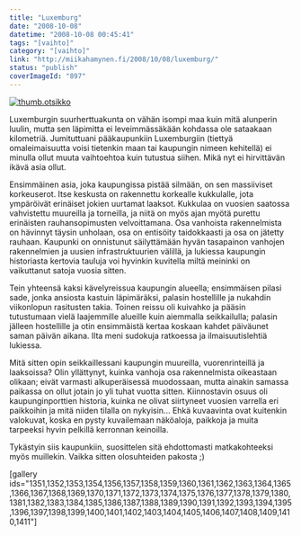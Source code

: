 ```yaml
---
title: "Luxemburg"
date: "2008-10-08"
datetime: "2008-10-08 00:45:41"
tags: "[vaihto]"
category: "[vaihto]"
link: "http://miikahamynen.fi/2008/10/08/luxemburg/"
status: "publish"
coverImageId: "897"
---
```


[![](http://miikahamynen.fi/wp-content/uploads/2008/10/thumb.otsikko1.jpg "thumb.otsikko")](http://miikahamynen.fi/2008/10/08/luxemburg/thumb-otsikko-15/)

Luxemburgin suurherttuakunta on vähän isompi maa kuin mitä alunperin luulin, mutta sen läpimitta ei leveimmässäkään kohdassa ole sataakaan kilometriä. Jumituttuani pääkaupunkiin Luxemburgiin (tiettyä omaleimaisuutta voisi tietenkin maan tai kaupungin nimeen kehitellä) ei minulla ollut muuta vaihtoehtoa kuin tutustua siihen. Mikä nyt ei hirvittävän ikävä asia ollut.

Ensimmäinen asia, joka kaupungissa pistää silmään, on sen massiiviset korkeuserot. Itse keskusta on rakennettu korkealle kukkulalle, jota ympäröivät erinäiset jokien uurtamat laaksot. Kukkulaa on vuosien saatossa vahvistettu muureilla ja torneilla, ja niitä on myös ajan myötä purettu erinäisten rauhansopimusten velvoittamana. Osa vanhoista rakennelmista on hävinnyt täysin unholaan, osa on entisöity taidokkaasti ja osa on jätetty rauhaan. Kaupunki on onnistunut säilyttämään hyvän tasapainon vanhojen rakennelmien ja uusien infrastruktuurien välillä, ja lukiessa kaupungin historiasta kertovia tauluja voi hyvinkin kuvitella miltä meininki on vaikuttanut satoja vuosia sitten.

Tein yhteensä kaksi kävelyreissua kaupungin alueella; ensimmäisen pilasi sade, jonka ansiosta kastuin läpimäräksi, palasin hostellille ja nukahdin viikonlopun rasitusten takia. Toinen reissu oli kuivahko ja pääsin tutustumaan vielä laajemmille alueille kuin aiemmalla seikkailulla; palasin jälleen hostellille ja otin ensimmäistä kertaa koskaan kahdet päiväunet saman päivän aikana. Ilta meni sudokuja ratkoessa ja ilmaisuutislehtiä lukiessa.

Mitä sitten opin seikkaillessani kaupungin muureilla, vuorenrinteillä ja laaksoissa? Olin yllättynyt, kuinka vanhoja osa rakennelmista oikeastaan olikaan; eivät varmasti alkuperäisessä muodossaan, mutta ainakin samassa paikassa on ollut jotain jo yli tuhat vuotta sitten. Kiinnostavin osuus oli kaupunginporttien historia, kuinka ne olivat siirtyneet vuosien varrella eri paikkoihin ja mitä niiden tilalla on nykyisin... Ehkä kuvaavinta ovat kuitenkin valokuvat, koska en pysty kuvailemaan näköaloja, paikkoja ja muita tarpeeksi hyvin pelkillä kerronnan keinoilla.

Tykästyin siis kaupunkiin, suosittelen sitä ehdottomasti matkakohteeksi myös muillekin. Vaikka sitten olosuhteiden pakosta ;)

\[gallery ids="1351,1352,1353,1354,1356,1357,1358,1359,1360,1361,1362,1363,1364,1365,1366,1367,1368,1369,1370,1371,1372,1373,1374,1375,1376,1377,1378,1379,1380,1381,1382,1383,1384,1385,1386,1387,1388,1389,1390,1391,1392,1393,1394,1395,1396,1397,1398,1399,1400,1401,1402,1403,1404,1405,1406,1407,1408,1409,1410,1411"\]
